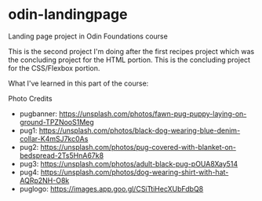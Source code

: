 # odin-landingpage
Landing page project in Odin Foundations course

This is the second project I'm doing after the first recipes project which was the concluding project for the HTML portion. This is the concluding project for the CSS/Flexbox portion.

What I've learned in this part of the course:


Photo Credits
- pugbanner: https://unsplash.com/photos/fawn-pug-puppy-laying-on-ground-TPZNooS1Meg 
- pug1: https://unsplash.com/photos/black-dog-wearing-blue-denim-collar-K4mSJ7kc0As
- pug2: https://unsplash.com/photos/pug-covered-with-blanket-on-bedspread-2Ts5HnA67k8
- pug3: https://unsplash.com/photos/adult-black-pug-pOUA8Xay514
- pug4: https://unsplash.com/photos/dog-wearing-shirt-with-hat-AQRp2NH-O8k
- puglogo: https://images.app.goo.gl/CSiTtiHecXUbFdbQ8
